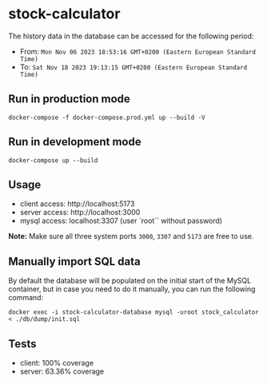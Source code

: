 # stock-calculator
The history data in the database can be accessed for the following period:
 - From: `Mon Nov 06 2023 18:53:16 GMT+0200 (Eastern European Standard Time)`
 - To: `Sat Nov 18 2023 19:13:15 GMT+0200 (Eastern European Standard Time)`

## Run in production mode
```
docker-compose -f docker-compose.prod.yml up --build -V
```

## Run in development mode
```
docker-compose up --build
```

## Usage
 - client access: http://localhost:5173
 - server access: http://localhost:3000
 - mysql access: localhost:3307 (user `root`` without password)

**Note:** Make sure all three system ports `3000`, `3307` and `5173` are free to use.

## Manually import SQL data
By default the database will be populated on the initial start of the MySQL container,
but in case you need to do it manually, you can run the following command:
```
docker exec -i stock-calculator-database mysql -uroot stock_calculator < ./db/dump/init.sql
```

## Tests
 - client: 100% coverage
 - server: 63.36% coverage